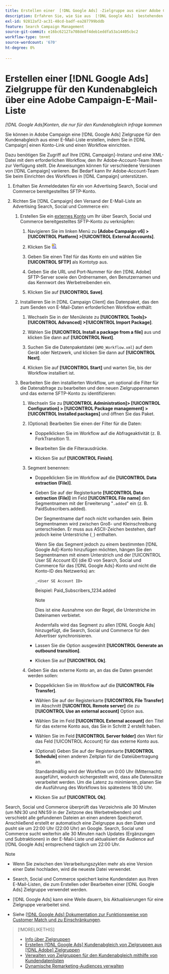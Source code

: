 ```yaml
---
title: Erstellen einer  [!DNL Google Ads] -Zielgruppe aus einer Adobe Campaign-E-Mail-Liste
description: Erfahren Sie, wie Sie aus  [!DNL Google Ads]  bestehenden Adobe Campaign-E-Mail-Liste eine Zielgruppe für den Kundenabgleich erstellen.
exl-id: 92812af2-ac31-48cd-badf-ea287799bddb
feature: Search Campaign Management
source-git-commit: e16bc62127a708de8f4deb1eddfa53a14405cbc2
workflow-type: tm+mt
source-wordcount: '670'
ht-degree: 0%

---
```


# Erstellen einer [!DNL Google Ads] Zielgruppe für den Kundenabgleich über eine Adobe Campaign-E-Mail-Liste

*[!DNL Google Ads]Konten, die nur für den Kundenabgleich infrage kommen*

Sie können in Adobe Campaign eine [!DNL Google Ads] Zielgruppe für den Kundenabgleich aus einer E-Mail-Liste erstellen, indem Sie in [!DNL Campaign] einen Konto-Link und einen Workflow einrichten.

Dazu benötigen Sie Zugriff auf Ihre [!DNL Campaign]-Instanz und eine XML-Datei mit dem erforderlichen Workflow, den Ihr Adobe-Account-Team Ihnen zur Verfügung stellt. Die Anweisungen können für verschiedene Versionen von [!DNL Campaign] variieren. Bei Bedarf kann Ihr Adobe-Account-Team Sie beim Einrichten des Workflows in [!DNL Campaign] unterstützen.

1. Erhalten Sie Anmeldedaten für ein von Advertising Search, Social und Commerce bereitgestelltes SFTP-Konto.

1. Richten Sie [!DNL Campaign] den Versand der E-Mail-Liste an Advertising Search, Social und Commerce ein:

   1. Erstellen Sie ein [externes Konto](https://experienceleague.adobe.com/docs/campaign-standard/using/administrating/application-settings/external-accounts.html) um Ihr über Search, Social und Commerce bereitgestelltes SFTP-Konto zu verknüpfen:

      1. Navigieren Sie im linken Menü zu **\[Adobe Campaign v6\] > [!UICONTROL Platform] >[!UICONTROL External Accounts]**.

      1. Klicken Sie ![Konto erstellen](/help/search-social-commerce/assets/campaign-create-account.png "Konto erstellen").

      1. Geben Sie einen Titel für das Konto ein und wählen Sie **[!UICONTROL SFTP]** als Kontotyp aus.

      1. Geben Sie die URL und Port-Nummer für den [!DNL Adobe] SFTP-Server sowie den Ordnernamen, den Benutzernamen und das Kennwort des Werbetreibenden ein.

      1. Klicken Sie auf **[!UICONTROL Save]**.

   1. Installieren Sie in [!DNL Campaign Client] das Datenpaket, das den zum Senden von E-Mail-Daten erforderlichen Workflow enthält:

      1. Wechseln Sie in der Menüleiste zu **[!UICONTROL Tools]> [!UICONTROL Advanced] >[!UICONTROL Import Package]**.

      1. Wählen Sie **[!UICONTROL Install a package from a file]** aus und klicken Sie dann auf **[!UICONTROL Next]**.

      1. Suchen Sie die Datenpaketdatei (`AMO_Workflow.xml`) auf dem Gerät oder Netzwerk, und klicken Sie dann auf **[!UICONTROL Next]**.

      1. Klicken Sie auf **[!UICONTROL Start]** und warten Sie, bis der Workflow installiert ist.

   1. Bearbeiten Sie den installierten Workflow, um optional die Filter für die Datenabfrage zu bearbeiten und den neuen Zielgruppennamen und das externe SFTP-Konto zu identifizieren:

      1. Wechseln Sie zu **[!UICONTROL Administration]> [!UICONTROL Configuration] > [!UICONTROL Package management] >[!UICONTROL Installed packages]** und öffnen Sie das Paket.

      1. (Optional) Bearbeiten Sie einen der Filter für die Daten:

         * Doppelklicken Sie im Workflow auf die Abfrageaktivität (z. B. ForkTransition 1).

         * Bearbeiten Sie die Filterausdrücke.

         * Klicken Sie auf **[!UICONTROL Finish]**.

      1. Segment benennen:

         * Doppelklicken Sie im Workflow auf die **[!UICONTROL Data extraction (File)]**.

         * Geben Sie auf der Registerkarte **[!UICONTROL Data extraction (File)]** im Feld **[!UICONTROL File name]** den Segmentnamen mit der Erweiterung &quot;`.added`&quot; ein (z. B. PaidSubscribers.added).

           Der Segmentname darf noch nicht vorhanden sein. Beim Segmentnamen wird zwischen Groß- und Kleinschreibung unterschieden. Er muss aus ASCII-Zeichen bestehen, darf jedoch keine Unterstriche (`_`) enthalten.

           Wenn Sie das Segment jedoch zu einem bestimmten [!DNL Google Ad]-Konto hinzufügen möchten, hängen Sie den Segmentnamen mit einem Unterstrich und der [!UICONTROL User SE Account ID] (die ID von Search, Social und Commerce für das [!DNL Google Ads]-Konto und nicht die Konto-ID des Netzwerks) an:

           `_<User SE Account ID>`

           Beispiel: Paid_Subscribers_1234.added

           >[!NOTE]
           >
           >Dies ist eine Ausnahme von der Regel, die Unterstriche im Dateinamen verbietet.

           Andernfalls wird das Segment zu allen [!DNL Google Ads] hinzugefügt, die Search, Social und Commerce für den Advertiser synchronisieren.

         * Lassen Sie die Option ausgewählt **[!UICONTROL Generate an outbound transition]**.

         * Klicken Sie auf **[!UICONTROL Ok]**.

      1. Geben Sie das externe Konto an, an das die Daten gesendet werden sollen:

         * Doppelklicken Sie im Workflow auf die **[!UICONTROL File Transfer]**.

         * Wählen Sie auf der Registerkarte **[!UICONTROL File Transfer]** im Abschnitt **[!UICONTROL Remote server]** die zu **[!UICONTROL Use an external account]** Option aus.

         * Wählen Sie im Feld **[!UICONTROL External account]** den Titel für das externe Konto aus, das Sie in Schritt 2 erstellt haben.

         * Wählen Sie im Feld **[!UICONTROL Server folder]** den Wert für das Feld [!UICONTROL Account] für das externe Konto aus.

         * (Optional) Geben Sie auf der Registerkarte **[!UICONTROL Schedule]** einen anderen Zeitplan für die Dateiübertragung an.

           Standardmäßig wird der Workflow um 0:00 Uhr (Mitternacht) ausgeführt, wodurch sichergestellt wird, dass alle Datensätze verarbeitet werden. Um die Latenz zu minimieren, planen Sie die Ausführung des Workflows bis spätestens 18:00 Uhr.

         * Klicken Sie auf **[!UICONTROL Ok]**.

Search, Social und Commerce überprüft das Verzeichnis alle 30 Minuten (um NN:30 und NN:59 in der Zeitzone des Werbetreibenden) und verschiebt alle gefundenen Dateien an einen anderen Speicherort. Anschließend erstellt er automatisch eine Zielgruppe aus den Daten und pusht sie um 22:00 Uhr (22:00 Uhr) an Google. Search, Social und Commerce sucht weiterhin alle 30 Minuten nach Updates (Ergänzungen und Subtraktionen) in der E-Mail-Liste und aktualisiert die Audience auf [!DNL Google Ads] entsprechend täglich um 22:00 Uhr.

>[!NOTE]
>
>* Wenn Sie zwischen den Verarbeitungszyklen mehr als eine Version einer Datei hochladen, wird die neueste Datei verwendet.
>
>* Search, Social und Commerce speichert keine Kundendaten aus Ihren E-Mail-Listen, die zum Erstellen oder Bearbeiten einer [!DNL Google Ads] Zielgruppe verwendet werden.
>
>* [!DNL Google Ads] kann eine Weile dauern, bis Aktualisierungen für eine Zielgruppe verarbeitet sind.
>
>* Siehe [[!DNL Google Ads] Dokumentation zur Funktionsweise von Customer Match und zu Einschränkungen](https://support.google.com/displayvideo/answer/9539301).

>[!MORELIKETHIS]
>
>* [Info über Zielgruppen](audience-about.md)
>* [Erstellen [!DNL Google Ads] Kundenabgleich von Zielgruppen aus [!DNL Adobe] Zielgruppen](google-audience-from-adobe-audience.md)
>* [Verwalten von Zielgruppen für den Kundenabgleich mithilfe von Kundendatenlisten](audience-from-customer-data-list.md)
>* [Dynamische Remarketing-Audiences verwalten](audience-dynamic-remarketing-manage.md)
